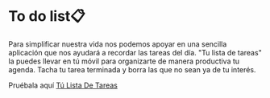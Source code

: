 # To do list📋
Para simplificar nuestra vida nos podemos apoyar en una sencilla aplicación que nos ayudará a recordar las tareas del día.
"Tu lista de tareas" la puedes llevar en tú móvil para organizarte de manera productiva tu agenda.
Tacha tu tarea terminada y borra las que no sean ya de tu interés.


Pruébala aquí [Tú Lista De Tareas](https://tenaytasktodo.netlify.app/) 
